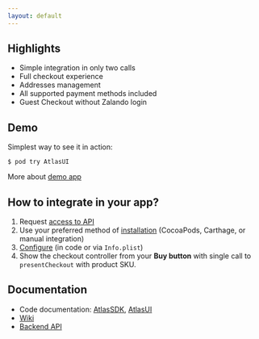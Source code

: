 ```yaml
---
layout: default
---
```



## Highlights

* Simple integration in only two calls
* Full checkout experience
* Addresses management
* All supported payment methods included
* Guest Checkout without Zalando login

## Demo

Simplest way to see it in action:

```
$ pod try AtlasUI
```

More about [demo app](https://github.com/zalando-incubator/atlas-ios/wiki/Demo-App)

## How to integrate in your app?

1. Request [access to API](https://zalando-incubator.github.io/checkoutapi-docs/#how-to-get-access-to-our-components)
1. Use your preferred method of [installation](https://github.com/zalando-incubator/atlas-ios/wiki/Installation) (CocoaPods, Carthage, or manual integration)
1. [Configure](https://github.com/zalando-incubator/atlas-ios/wiki/Configuration) (in code or via `Info.plist`)
1. Show the checkout controller from your __Buy button__ with single call to `presentCheckout` with product SKU.

## Documentation

* Code documentation: [AtlasSDK](atlas-sdk), [AtlasUI](atlas-ui)
* [Wiki](https://github.com/zalando-incubator/atlas-ios/wiki)
* [Backend API](https://zalando-incubator.github.io/checkoutapi-docs/)

